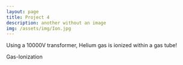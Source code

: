 ```yaml
---
layout: page
title: Project 4
description: another without an image
img: /assets/img/Ion.jpg
---
```

Using a 10000V transformer, Helium gas is ionized within a gas tube!

<div class="img_row">
    <img class="col three" src="{{ site.baseurl }}/assets/img/Ion.jpg" alt="" title="example image"/>
</div>
<div class="col three caption">
    Gas-Ionization
</div>
